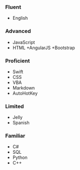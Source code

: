 ### Fluent

- English

### Advanced

- JavaScript
- HTML +AngularJS +Bootstrap

### Proficient

- Swift
- CSS
- VBA
- Markdown
- AutoHotKey

### Limited

- Jelly
- Spanish

### Familiar

- C#
- SQL
- Python
- C++
